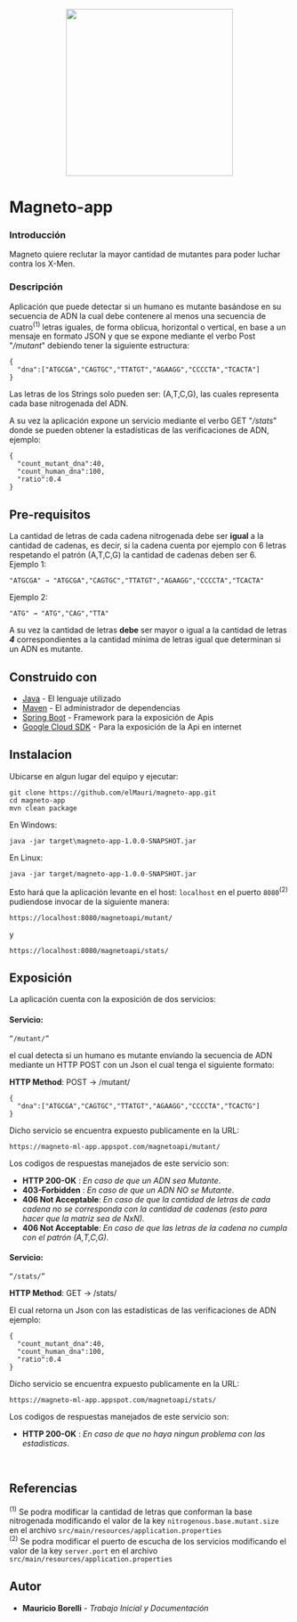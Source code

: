 <p align="center">
  <img width="300" height="300" src="https://vignette.wikia.nocookie.net/avengersalliance/images/b/b5/Magneto_Recruited.png/revision/latest?cb=20130416195249">
</p>

# Magneto-app

### Introducción 
Magneto quiere reclutar la mayor cantidad de mutantes para poder luchar
contra los X-Men.

### Descripción
Aplicación que puede detectar si un humano es mutante basándose en su secuencia de ADN la cual debe contenere al menos una secuencia de cuatro<sup>(1)</sup> letras iguales, de forma oblicua, horizontal o vertical, en base a un mensaje en formato JSON y que se expone mediante el verbo Post "_/mutant_" debiendo tener la siguiente estructura:
```
{
  "dna":["ATGCGA","CAGTGC","TTATGT","AGAAGG","CCCCTA","TCACTA"]
}
```
Las letras de los Strings solo pueden ser: (A,T,C,G), las cuales representa cada base nitrogenada del ADN.  

A su vez la aplicación expone un servicio mediante el verbo GET "_/stats_" donde se pueden obtener la estadísticas de las verificaciones de ADN, ejemplo:

```
{
  "count_mutant_dna":40, 
  "count_human_dna":100, 
  "ratio":0.4
}
```

## Pre-requisitos
La cantidad de letras de cada cadena nitrogenada debe ser **igual** a la cantidad de cadenas, es decir, si la cadena cuenta por ejemplo con 6 letras respetando el patrón (A,T,C,G) la cantidad de cadenas deben ser 6.  
Ejemplo 1: 
```
"ATGCGA" → "ATGCGA","CAGTGC","TTATGT","AGAAGG","CCCCTA","TCACTA"
```
Ejemplo 2:
```
"ATG" → "ATG","CAG","TTA"
```
A su vez la cantidad de letras **debe** ser mayor o igual a la cantidad de letras _**4**_ correspondientes a la cantidad mínima de letras igual que determinan si un ADN es mutante.
## Construido con

* [Java](https://www.java.com/es/download/) - El lenguaje utilizado
* [Maven](https://maven.apache.org/) - El administrador de dependencias 
* [Spring Boot](https://spring.io/projects/spring-boot) - Framework para la exposición de Apis
* [Google Cloud SDK](https://cloud.google.com/sdk/) - Para la exposición de la Api en internet

## Instalacion
Ubicarse en algun lugar del equipo y ejecutar:

```
git clone https://github.com/elMauri/magneto-app.git
cd magneto-app
mvn clean package
```
En Windows:
```
java -jar target\magneto-app-1.0.0-SNAPSHOT.jar
```
En Linux:
```
java -jar target/magneto-app-1.0.0-SNAPSHOT.jar
```
Esto hará que la aplicación levante en el host: `localhost` en el puerto `8080`<sup>(2)</sup> pudiendose invocar de la siguiente manera: 
```
https://localhost:8080/magnetoapi/mutant/
```
y
```
https://localhost:8080/magnetoapi/stats/
```

## Exposición

La aplicación cuenta con la exposición de dos servicios:

#### **Servicio:**

```
“/mutant/”
```
el cual detecta si un humano es mutante enviando la secuencia de ADN mediante un HTTP POST con un Json el cual tenga el siguiente formato:

**HTTP Method**: POST → /mutant/
```
{
  "dna":["ATGCGA","CAGTGC","TTATGT","AGAAGG","CCCCTA","TCACTG"]
}
```

Dicho servicio se encuentra expuesto publicamente en la URL:

```
https://magneto-ml-app.appspot.com/magnetoapi/mutant/
```
Los codigos de respuestas manejados de este servicio son:

* **HTTP 200-OK** : _En caso de que un ADN sea Mutante_.  
* **403-Forbidden** : _En caso de que un ADN NO se Mutante_.  
* **406 Not Acceptable**: _En caso de que la cantidad de letras de cada cadena no se corresponda con la cantidad de cadenas (esto para hacer que la matriz sea de NxN)._  
* **406 Not Acceptable**: _En caso de que las letras de la cadena no cumpla con el patrón (A,T,C,G)._

#### **Servicio:**
```
“/stats/”
```
**HTTP Method**: GET → /stats/  

El cual retorna un Json con las estadísticas de las verificaciones de ADN  
ejemplo:
```
{
  "count_mutant_dna":40, 
  "count_human_dna":100, 
  "ratio":0.4
}
```
Dicho servicio se encuentra expuesto publicamente en la URL:  
```
https://magneto-ml-app.appspot.com/magnetoapi/stats/
```
Los codigos de respuestas manejados de este servicio son:

* **HTTP 200-OK** : _En caso de que no haya ningun problema con las estadisticas_.  

&nbsp; 
</br>
## Referencias
<sup>(1)</sup> Se podra modificar la cantidad de letras que conforman la base nitrogenada modificando el valor de la key <code>nitrogenous.base.mutant.size</code> en el archivo <code>src/main/resources/application.properties</code>  
<sup>(2)</sup> Se podra modificar el puerto de escucha de los servicios modificando el valor de la key <code>server.port</code> en el archivo <code>src/main/resources/application.properties</code>
## Autor
* **Mauricio Borelli** - *Trabajo Inicial y Documentación*
